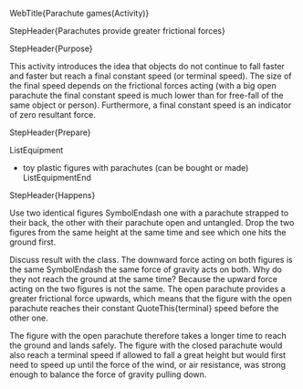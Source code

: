 WebTitle{Parachute games(Activity)}

StepHeader{Parachutes provide greater frictional forces}

StepHeader{Purpose}

This activity introduces the idea that objects do not continue to fall faster and faster but reach a final constant speed (or terminal speed). The size of the final speed depends on the frictional forces acting (with a big open parachute the final constant speed is much lower than for free-fall of the same object or person). Furthermore, a final constant speed is an indicator of zero resultant force.

StepHeader{Prepare}

ListEquipment
- toy plastic figures with parachutes (can be bought or made)
ListEquipmentEnd

StepHeader{Happens}

Use two identical figures SymbolEndash one with a parachute strapped to their back, the other with their parachute open and untangled. Drop the two figures from the same height at the same time and see which one hits the ground first.

Discuss result with the class. The downward force acting on both figures is the same SymbolEndash the same force of gravity acts on both. Why do they not reach the ground at the same time? Because the upward force acting on the two figures is not the same. The open parachute provides a greater frictional force upwards, which means that the figure with the open parachute reaches their constant QuoteThis{terminal} speed before the other one.

The figure with the open parachute therefore takes a longer time to reach the ground and lands safely. The figure with the closed parachute would also reach a terminal speed if allowed to fall a great height but would first need to speed up until the force of the wind, or air resistance, was strong enough to balance the force of gravity pulling down.
